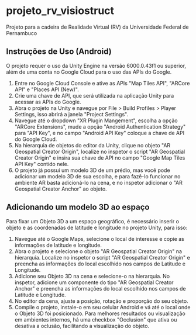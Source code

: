 # projeto_rv_visiostruct
Projeto para a cadeira de Realidade Virtual (RV) da Universidade Federal de Pernambuco

## Instruções de Uso (Android)

O projeto requer o uso da Unity Engine na versão 6000.0.43f1 ou superior, além de uma conta no Google Cloud para o uso das APIs do Google. 

1. Entre no Google Cloud Console e ative as APIs "Map Tiles API", "ARCore API" e "Places API (New)".
2. Crie uma chave de API, que será utilizada na aplicação Unity para acessar as APIs do Google.
3. Abra o projeto na Unity e navegue por File > Build Profiles > Player Settings, isso abrirá a janela "Project Settings".
4. Navegue até o dropdown "XR Plugin Mangement", escolha a opção "ARCore Extensions", mude a opção "Android Authentication Strategy" para "API Key", e no campo "Android API Key" coloque a chave de API do Google Cloud.
5. Na hierarquia de objetos do editor da Unity, clique no objeto "AR Geospatial Creator Origin", localize no inspetor o script "AR Geospatial Creator Origin" e insira sua chave de API no campo "Google Map Tiles API Key" contido nele.
6. O projeto já possui um modelo 3D de um prédio, mas você pode adicionar um modelo 3D de sua escolha, e para fazê-lo funcionar no ambiente AR basta adicioná-lo na cena, e no inspetor adicionar o "AR Geospatial Creator Anchor" ao objeto.


## Adicionando um modelo 3D ao espaço

Para fixar um Objeto 3D a um espaço geográfico, é necessário inserir o objeto e as coordenadas de latitude e longitude no projeto Unity, para isso:

1. Navegue até o Google Maps, selecione o local de interesse e copie as informações de latitude e longitude.
2. Abra o projeto e selecione o objeto "AR Geospatial Creator Origin" na hierarquia. Localize no inspetor o script "AR Geospatial Creator Origin" e preencha as informações do local escolhido nos campos de Latitude e Longitude.
3. Adicione seu Objeto 3D na cena e selecione-o na hierarquia. No inspetor, adicione um componente do tipo "AR Geospatial Creator Anchor" e preencha as informações do local escolhido nos campos de Latitude e Longitude.
4. No editor da cena, ajuste a posição, rotação e proporção do seu objeto.
5. Compile o projeto, instale-o em seu celular Android e vá até o local onde o Objeto 3D foi posicionado. Para melhores resultados ou visualização em ambientes internos, há uma checkbox "Occlusion" que ativa ou desativa a oclusão, facilitando a visualização do objeto.


